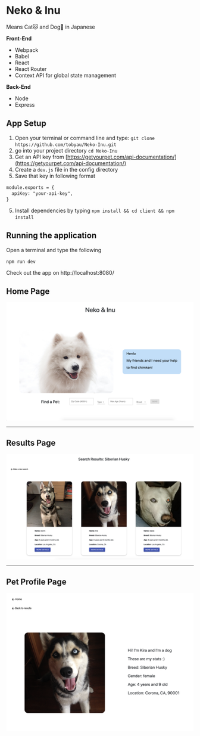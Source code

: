 # Neko & Inu
Means Cat🐱 and Dog🐶 in Japanese 
     

**Front-End**
- Webpack
- Babel 
- React
- React Router
- Context API for global state management 

**Back-End**
- Node
- Express 


## App Setup 
1. Open your terminal or command line and type: `git clone https://github.com/tobyau/Neko-Inu.git`
2. go into your project directory `cd Neko-Inu`
3. Get an API key from [https://getyourpet.com/api-documentation/](https://getyourpet.com/api-documentation/)
4. Create a `dev.js` file in the config directory
4. Save that key in following format
```
module.exports = {
  apiKey: "your-api-key",
}
```
5. Install dependencies by typing `npm install && cd client && npm install` 


## Running the application
Open a terminal and type the following 
```
npm run dev 
```

Check out the app on http://localhost:8080/ 

## Home Page
![home](./client/src/assets/home_page.png)

---
## Results Page

![list](./client/src/assets/pet-list.png)

---
## Pet Profile Page

![profile](./client/src/assets/pet-profile.png)